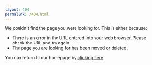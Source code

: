 ```yaml
---
layout: 404
permalink: /404.html
---
```


<div class="pl-5 pr-5">
  <p>We couldn't find the page you were looking for. This is either because:</p>
  <ul class="pl-5">
    <li>There is an error in the URL entered into your web browser. Please check the URL and try again.</li>
    <li>The page you are looking for has been moved or deleted.</li>
  </ul>
  <p>
    You can return to our homepage by <a href="/">clicking here</a>.
  </p>
</div>
